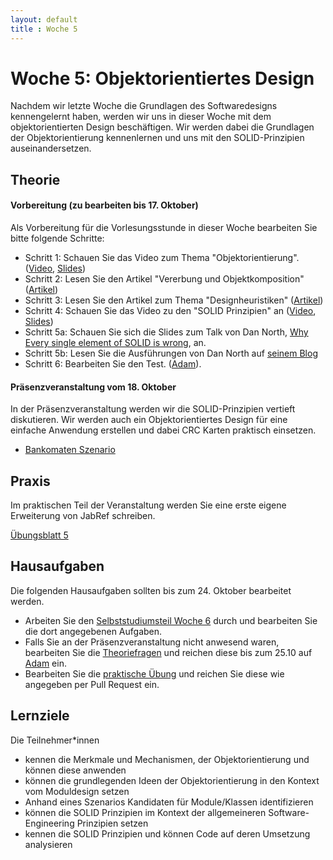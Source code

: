 ```yaml
---
layout: default
title : Woche 5
---
```


# Woche 5: Objektorientiertes Design

Nachdem wir letzte Woche die Grundlagen des Softwaredesigns kennengelernt haben, werden wir uns in dieser Woche mit dem objektorientierten Design beschäftigen. Wir werden dabei die Grundlagen der Objektorientierung kennenlernen und uns mit den SOLID-Prinzipien auseinandersetzen.

## Theorie

#### Vorbereitung (zu bearbeiten bis 17. Oktober)

Als Vorbereitung für die Vorlesungsstunde in dieser Woche bearbeiten Sie bitte folgende Schritte:

* Schritt 1: Schauen Sie das Video zum Thema "Objektorientierung".  ([Video](https://unibas.cloud.panopto.eu/Panopto/Pages/Viewer.aspx?id=c790f755-19db-40a2-8e87-b06700bf7366), [Slides](./slides/OO-Design.pdf))
* Schritt 2: Lesen Sie den Artikel "Vererbung und Objektkomposition" ([Artikel](./oo-composition-vs-inheritance.html))
* Schritt 3: Lesen Sie den Artikel zum Thema "Designheuristiken" ([Artikel](./oo-design-heuristics))
* Schritt 4: Schauen Sie das Video zu den "SOLID Prinzipien" an ([Video](https://unibas.cloud.panopto.eu/Panopto/Pages/Viewer.aspx?id=aa0ba520-7e28-4ad8-b112-b06700bf7364), [Slides](./slides/OO-Solid.pdf))
* Schritt 5a: Schauen Sie sich die Slides zum Talk von Dan North, [Why Every single element of SOLID is wrong](https://speakerdeck.com/tastapod/why-every-element-of-solid-is-wrong?slide=20), an. 
* Schritt 5b: Lesen Sie die Ausführungen von Dan North auf [seinem Blog](https://dannorth.net/cupid-the-back-story/)
* Schritt 6: Bearbeiten Sie den Test. ([Adam](https://adam.unibas.ch/goto_adam_tst_1629488.html)).

####  Präsenzveranstaltung vom 18. Oktober

In der Präsenzveranstaltung werden wir die SOLID-Prinzipien vertieft diskutieren. Wir werden auch ein Objektorientiertes Design für eine einfache Anwendung erstellen und dabei CRC Karten praktisch einsetzen. 

* [Bankomaten Szenario](./atm-scenario)

## Praxis

Im praktischen Teil der Veranstaltung werden Sie eine erste eigene Erweiterung von JabRef schreiben. 

[Übungsblatt 5](../exercises/jabref-extension)


## Hausaufgaben

Die folgenden Hausaufgaben sollten bis zum 24. Oktober bearbeitet werden. 

* Arbeiten Sie den [Selbststudiumsteil Woche 6](../week6/index) durch und bearbeiten Sie die dort angegebenen Aufgaben. 
* Falls Sie an der Präsenzveranstaltung nicht anwesend waren, bearbeiten Sie die [Theoriefragen](theory-exercises) und reichen diese bis zum 25.10 auf [Adam](https://adam.unibas.ch/goto_adam_exc_1629562.html) ein. 
* Bearbeiten Sie die [praktische Übung](../exercises/jabref-extension) und reichen Sie diese wie angegeben per Pull Request ein. 

## Lernziele

Die Teilnehmer*innen

- kennen die Merkmale und Mechanismen, der Objektorientierung und können diese anwenden
- können die grundlegenden Ideen der Objektorientierung in den Kontext vom Moduldesign setzen
- Anhand eines Szenarios Kandidaten für Module/Klassen identifizieren
- können die SOLID Prinzipien im Kontext der allgemeineren Software-Engineering Prinzipien setzen
- kennen die SOLID Prinzipien und können Code auf deren Umsetzung analysieren

